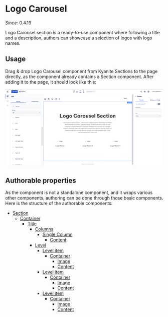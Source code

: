 # Logo Carousel

_Since_: 0.4.19

Logo Carousel section is a ready-to-use component where following a title and a description,
authors can showcase a selection of logos with logo names.

## Usage

Drag & drop Logo Carousel component from Kyanite Sections to the page directly, as the
component already contains a Section component.
After adding it to the page, it should look like this:
<p align="center" width="100%">
    <img class="image--with-border" src="images/initial-logocarousel.png" alt="Initial Logo Carousel">
</p>

## Authorable properties

As the component is not a standalone component, and it wraps various other components, authoring
can be done through those basic components. Here is the structure of the authorable components:
- <a href="../../section">Section</a>
  - <a href="../../container">Container</a>
    - <a href="../../title">Title</a>
      - <a href="../../columns">Columns</a>
        - <a href="../../columns/column">Single Column</a>
          - <a href="../../content">Content</a>
      - <a href="../../level">Level</a>
        - <a href="../../level/levelitem">Level item</a>
          - <a href="../../container">Container</a>
            - <a href="../../image">Image</a>
            - <a href="../../content">Content</a>
        - <a href="../../level/levelitem">Level item</a>
          - <a href="../../container">Container</a>
            - <a href="../../image">Image</a>
            - <a href="../../content">Content</a>
        - <a href="../../level/levelitem">Level item</a>
          - <a href="../../container">Container</a>
            - <a href="../../image">Image</a>
            - <a href="../../content">Content</a>